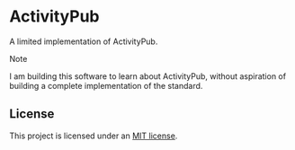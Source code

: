 # ActivityPub

A limited implementation of ActivityPub.

> [!NOTE]
> I am building this software to learn about ActivityPub, without aspiration of building a complete implementation of the standard.

## License

This project is licensed under an [MIT license](LICENSE).

